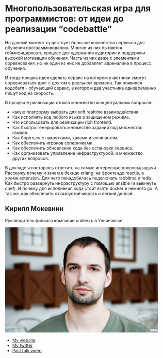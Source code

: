 # Многопользовательская игра для программистов: от идеи до реализации “codebattle”

На данный момент существует большое количество сервисов для обучения программированию. Многие из них пытаются геймифицировать процесс для удержания аудитории и поддержки высокой мотивации обучения. Часть из них даже с элементами соревнования, но ни один из них не добавляет адреналина в процесс обучения.

И тогда пришла идея сделать сервис на котором участники смогут соревноваться друг с другом в реальном времени. Так появился кодобатл - обучающий сервис, в котором два участника одновременно пишут код на скорость.

В процессе реализации стояло множество концептуальных вопросов:
* какую платформу выбрать для soft realtime взаимодействия.
* Как исполнять код любого языка в защищеном режиме.
* Что использовать для реализации rich frontend.
* Как быстро генерировать множество заданий под множество языков.
* Как бороться с накрутками, хаками и копипастом.
* Как обеспечить игроков соперниками.
* Как обеспечить обновление кода без остановки сервиса.
* Как организовать управление инфраструктурой.
и множество других вопросов.

В докладе я постарюсь ответить на самые интересные вопросы/задачи. Расскажу почему и зачем в бекнде erlang, на фронтенде reactjs, в хроме extension. Для чего понадобилось подключать rabbitmq и redis. Как быстро развернуть инфраструктуру с помощью ansible (и выкинуть chef). И почему для исполнения кода стоит взять docker и немного go. А так же, как обеспечить отказоустойчивость и легкий деплой.


## Кирилл Мокевнин

Руководитель филиала компании undev.ru в Ульяновске

![Profile picture](./profile_picture.jpg)

- [My website](http://mokevnin.github.io)
- [My twitter](https://twitter.com/mokevnin)
- [Past talk video](http://www.youtube.com/watch?v=EEq1wdM2M2w)
